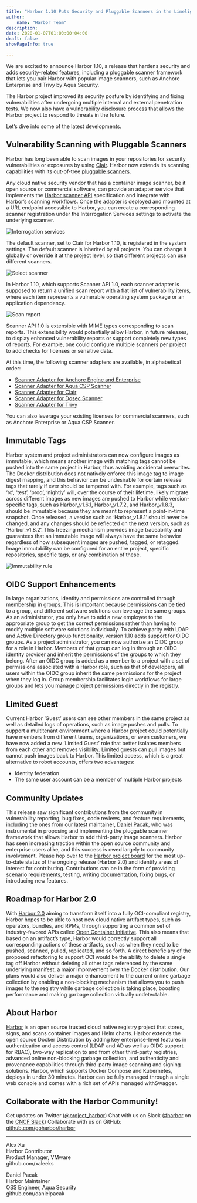 ```yaml
---
title: "Harbor 1.10 Puts Security and Pluggable Scanners in the Limelight"
author:
    name: "Harbor Team"
description:
date: 2020-01-07T01:00:00+04:00
draft: false
showPageInfo: true

---
```


We are excited to announce Harbor 1.10, a release that hardens security and adds  security-related features, including a pluggable scanner framework that lets you pair Harbor with popular image scanners, such as Anchore Enterprise and Trivy by Aqua Security.

The Harbor project improved its security posture by identifying and fixing vulnerabilities after undergoing multiple internal and external penetration tests. We now also have a vulnerability [disclosure process](https://github.com/goharbor/harbor/security/policy) that allows the Harbor project to respond to threats in the future.  

Let’s dive into some of the latest developments.

## Vulnerability Scanning with Pluggable Scanners

Harbor has long been able to scan images in your repositories for security vulnerabilities or exposures by using [Clair](https://github.com/quay/clair). Harbor now extends its scanning capabilities with its out-of-tree [pluggable scanners](https://github.com/goharbor/community/blob/master/proposals/pluggable-image-vulnerability-scanning_proposal.md).  

Any cloud native security vendor that has a container image scanner, be it open source or commercial software, can provide an adapter service that implements the [Harbor scanner API](https://editor.swagger.io/?url=https://raw.githubusercontent.com/goharbor/pluggable-scanner-spec/master/api/spec/scanner-adapter-openapi-v1.0.yaml) specification and integrate with Harbor’s scanning workflows. Once the adapter is deployed and mounted at a URL endpoint accessible to Harbor, you can create a corresponding scanner registration under the Interrogation Services settings to activate the underlying scanner.

![Interrogation services](../images/harbor-1.10/interrogation-services.png/)

The default scanner, set to Clair for Harbor 1.10, is registered in the system settings. The default scanner is inherited by all projects. You can change it globally or override it at the project level, so that different projects can use different scanners.

![Select scanner](../images/harbor-1.10/select-scanner.png/)

In Harbor 1.10, which supports Scanner API 1.0, each scanner adapter is supposed to return a unified scan report with a flat list of vulnerability items, where each item represents a vulnerable operating system package or an application dependency.

![Scan report](../images/harbor-1.10/scan-report.png/)

Scanner API 1.0 is extensible with MIME types corresponding to scan reports. This extensibility would potentially allow Harbor, in future releases, to display enhanced vulnerability reports or support completely new types of reports. For example, one could configure multiple scanners per project to add checks for licenses or sensitive data.

At this time, the following scanner adapters are available, in alphabetical order:

* [Scanner Adapter for Anchore Engine and Enterprise][1]
* [Scanner Adapter for Aqua CSP Scanner][2]
* [Scanner Adapter for Clair][3]
* [Scanner Adapter for Dosec Scanner][4]
* [Scanner Adapter for Trivy][5]

You can also leverage your existing licenses for commercial scanners, such as Anchore Enterprise or Aqua CSP Scanner.

## Immutable Tags

Harbor system and project administrators can now configure images as immutable, which means another image with matching tags cannot be pushed into the same project in Harbor, thus avoiding accidental overwrites. The Docker distribution does not natively enforce this image tag to image digest mapping, and this behavior can be undesirable for certain release tags that rarely if ever should be tampered with. For example, tags such as ‘rc’, ‘test’, ‘prod’, ‘nightly’ will, over the course of their lifetime, likely migrate across different images as new images are pushed to Harbor while version-specific tags, such as Harbor_v1.6.1, Harbor_v1.7.2, and Harbor_v1.8.3, should be immutable because they are meant to represent a point-in-time snapshot. Once released, a version such as ‘Harbor_v1.8.1’ should never be changed, and any changes should be reflected on the next version, such as ‘Harbor_v1.8.2’. This freezing mechanism provides image traceability and guarantees that an immutable image will always have the same behavior regardless of how subsequent images are pushed, tagged, or retagged. Image immutability can be configured for an entire project, specific repositories, specific tags, or any combination of these.

![Immutability rule](../images/harbor-1.10/immutability-rule.png/)

## OIDC Support Enhancements

In large organizations, identity and permissions are controlled through membership in groups. This is important because permissions can be tied to a group, and different software solutions can leverage the same groups. As an administrator, you only have to add a new employee to the appropriate group to get the correct permissions rather than having to modify multiple software solutions individually. To achieve parity with LDAP and Active Directory group functionality, version 1.10 adds support for OIDC groups. As a project administrator, you can now authorize an OIDC group for a role in Harbor. Members of that group can log in through an OIDC identity provider and inherit the permissions of the groups to which they belong. After an OIDC group is added as a member to a project with a set of permissions associated with a Harbor role, such as that of  developers, all users within the OIDC group inherit the same permissions for the project when they log in. Group membership facilitates login workflows for large groups and lets you manage project permissions directly in the registry.  

## Limited Guest

Current Harbor ‘Guest’ users can see other members in the same project as well as detailed logs of operations, such as image pushes and pulls. To support a multitenant environment where a Harbor project could potentially have members from different teams, organizations, or even customers, we have now added a new ‘Limited Guest’ role that better isolates members from each other and removes visibility. Limited guests can pull images but cannot push images back to Harbor. This limited access, which is a great alternative to robot accounts, offers two advantages:

* Identity federation
* The same user account can be a member of multiple Harbor projects

## Community Updates

This release saw significant contributions from the community in vulnerability reporting, bug fixes, code reviews, and feature requirements, including the ones from our latest maintainer, [Daniel Pacak](https://github.com/danielpacak), who was instrumental in proposing and implementing the pluggable scanner framework that allows Harbor to add third-party image scanners. Harbor has seen increasing traction within the open source community and enterprise users alike, and this success is owed largely to community involvement. Please hop over to the [Harbor project board](https://github.com/orgs/goharbor/projects/1) for the most up-to-date status of the ongoing release (Harbor 2.0) and identify areas of interest for contributing. Contributions can be in the form of providing scenario requirements, testing, writing documentation, fixing bugs, or introducing new features.

## Roadmap for Harbor 2.0

With [Harbor 2.0](https://github.com/orgs/goharbor/projects/1) aiming to transform itself into a fully OCI-compliant registry, Harbor hopes to be able to host new cloud native artifact types, such as operators, bundles, and RPMs, through supporting a common set of industry-favored APIs called [Open Container Initiative](https://www.opencontainers.org/). This also means that based on an artifact’s type, Harbor would correctly support all corresponding actions of these artifacts, such as when they need to be pushed, scanned, pulled, replicated, and so forth. A direct beneficiary of the proposed refactoring to support OCI would be the ability to delete a single tag off Harbor without deleting all other tags referenced by the same underlying manifest, a major improvement over the Docker distribution. Our plans would also deliver a major enhancement to the current online garbage collection by enabling a non-blocking mechanism that allows you to push images to the registry while garbage collection is taking place, boosting performance and making garbage collection virtually undetectable.

## About Harbor

[Harbor](http://goharbor.io) is an open source trusted cloud native registry project that stores, signs, and scans container images and Helm charts. Harbor extends the open source Docker Distribution by adding key enterprise-level features in authentication and access control (LDAP and AD as well as OIDC support for RBAC), two-way replication to and from other third-party registries, advanced online non-blocking garbage collection, and authenticity and provenance capabilities through third-party image scanning and signing solutions. Harbor, which supports Docker Compose and Kubernetes, deploys in under 30 minutes. Harbor can be fully managed through a single web console and comes with a rich set of APIs managed withSwagger.

## Collaborate with the Harbor Community!

Get updates on Twitter ([@project_harbor](https://twitter.com/project_harbor))
Chat with us on Slack ([#harbor](https://cloud-native.slack.com/messages/harbor) on the [CNCF Slack](https://slack.cncf.io/))
Collaborate with us on GitHub: [github.com/goharbor/harbor](https://github.com/goharbor/harbor)

---

Alex Xu  
Harbor Contributor  
Product Manager, VMware  
github.com/xaleeks  

Daniel Pacak  
Harbor Maintainer  
OSS Engineer, Aqua Security  
github.com/danielpacak  

[1]: https://github.com/anchore/harbor-scanner-adapter
[2]: https://github.com/aquasecurity/harbor-scanner-aqua
[3]: https://github.com/goharbor/harbor-scanner-clair
[4]: https://github.com/dosec-cn/harbor-scanner
[5]: https://github.com/aquasecurity/harbor-scanner-trivy
